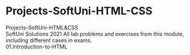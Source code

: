 # Projects-SoftUni-HTML-CSS
Projects-SoftUni-HTML&amp;CSS<br>
SoftUni Solutions 2021 All lab problems and exercises from this module, including different cases in exams.<br>
01.Introduction-to-HTML<br>
<br>
<br>
<br>
<br>
<br>
